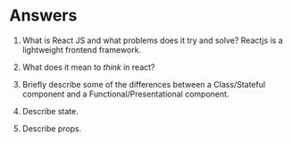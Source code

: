 # Answers

1.  What is React JS and what problems does it try and solve?
    Reactjs is a lightweight frontend framework.

1.  What does it mean to _think_ in react?

1.  Briefly describe some of the differences between a Class/Stateful component and a Functional/Presentational component.

1.  Describe state.

1.  Describe props.
